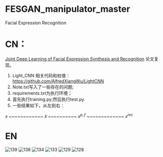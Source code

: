 # FESGAN_manipulator_master
Facial Expression Recognition
# CN：
[Joint Deep Learning of Facial Expression Synthesis and Recognition](https://ieeexplore.ieee.org/document/8943107) 论文复现。
1. Light_CNN 相关代码和权值：https://github.com/AlfredXiangWu/LightCNN
2. Note.txt写入了一些存在的问题;
3. requirements.txt为执行环境；
4. 首先执行training.py;然后执行test.py.
5. 一些结果如下，从左到右：

$`x`$ ~~~~~~~~~~~~ $`\widehat{x}`$ ~~~~~~~~~~ $`x^{p,f}`$ ~~~~~~~~~~~~~ $`x^{rec}`$
# EN
![139](https://github.com/1056891520/FESGAN_manipulator_master/assets/71159747/b96b62ad-d4dd-4dc4-bb5a-168e2252a907)
![138](https://github.com/1056891520/FESGAN_manipulator_master/assets/71159747/bfff983d-80db-4bfa-94e1-fb8ffb719357)
![134](https://github.com/1056891520/FESGAN_manipulator_master/assets/71159747/0cfcc2f5-88df-4b3d-b173-7f3fddb59ea5)
![133](https://github.com/1056891520/FESGAN_manipulator_master/assets/71159747/4fbd482b-6bea-4fd0-9713-0a3bb765d4bb)
![129](https://github.com/1056891520/FESGAN_manipulator_master/assets/71159747/707ffd55-34c2-4f0d-a2e9-66aa28929dc4)
![128](https://github.com/1056891520/FESGAN_manipulator_master/assets/71159747/bf392cfd-e20e-45ce-bd8f-81bd0563e287)
